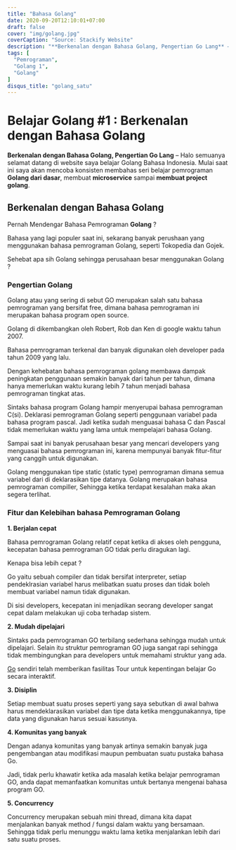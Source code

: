 ```yaml
---
title: "Bahasa Golang"
date: 2020-09-20T12:10:01+07:00
draft: false
cover: "img/golang.jpg"
coverCaption: "Source: Stackify Website"
description: "**Berkenalan dengan Bahasa Golang, Pengertian Go Lang** – Halo semuanya selamat datang di website saya belajar Golang Bahasa Indonesia. Mulai saat ini saya akan mencoba konsisten membahas seri belajar pemrograman **Golang dari dasar**, membuat **microservice** sampai **membuat project golang**."
tags: [
  "Pemrograman",
  "Golang 1",
  "Golang"
]
disqus_title: "golang_satu"
---
```


# Belajar Golang #1 : Berkenalan dengan Bahasa Golang

**Berkenalan dengan Bahasa Golang, Pengertian Go Lang** – Halo semuanya selamat datang di website saya belajar Golang Bahasa Indonesia. Mulai saat ini saya akan mencoba konsisten membahas seri belajar pemrograman **Golang dari dasar**, membuat **microservice** sampai **membuat project golang**.

## Berkenalan dengan Bahasa Golang

Pernah Mendengar Bahasa Pemrograman **Golang** ?

Bahasa yang lagi populer saat ini, sekarang banyak perushaan yang menggunakan bahasa pemrograman Golang, seperti Tokopedia dan Gojek.

Sehebat apa sih Golang sehingga perusahaan besar menggunakan Golang ?

### Pengertian Golang

Golang atau yang sering di sebut GO merupakan salah satu bahasa pemrograman yang bersifat free, dimana bahasa pemrograman ini merupakan bahasa program open source.

Golang di dikembangkan oleh Robert, Rob dan Ken di google waktu tahun 2007.

Bahasa pemrograman terkenal dan banyak digunakan oleh developer pada tahun 2009 yang lalu.

Dengan kehebatan bahasa pemrograman golang membawa dampak peningkatan penggunaan semakin banyak dari tahun per tahun, dimana hanya memerlukan waktu kurang lebih 7 tahun menjadi bahasa pemrograman tingkat atas.

Sintaks bahasa program Golang hampir menyerupai bahasa pemrograman C(si). Deklarasi pemrograman Golang seperti penggunaan variabel pada bahasa program pascal. Jadi ketika sudah menguasai bahasa C dan Pascal tidak memerlukan waktu yang lama untuk mempelajari bahasa Golang.

Sampai saat ini banyak perusahaan besar yang mencari developers yang menguasai bahasa pemrograman ini, karena mempunyai banyak fitur-fitur yang canggih untuk digunakan.

Golang menggunakan tipe static (static type) pemrograman dimana semua variabel dari di deklarasikan tipe datanya. Golang merupakan bahasa pemrograman compiller, Sehingga ketika terdapat kesalahan maka akan segera terlihat.

### Fitur dan Kelebihan bahasa Pemrograman Golang

**1. Berjalan cepat**

Bahasa pemrograman Golang relatif cepat ketika di akses oleh pengguna, kecepatan bahasa pemrograman GO tidak perlu diragukan lagi.

Kenapa bisa lebih cepat ?

Go yaitu sebuah compiler dan tidak bersifat interpreter, setiap pendeklrasian variabel harus melibatkan suatu proses dan tidak boleh membuat variabel namun tidak digunakan.

Di sisi developers, kecepatan ini menjadikan seorang developer sangat cepat dalam melakukan uji coba terhadap sistem.

**2. Mudah dipelajari**

Sintaks pada pemrograman GO terbilang sederhana sehingga mudah untuk dipelajari. Selain itu struktur pemrograman GO juga sangat rapi sehingga tidak membingungkan para developers untuk memahami struktur yang ada. 

[Go](https://hackernoon.com/the-beauty-of-go-98057e3f0a7d) sendiri telah memberikan fasilitas Tour untuk kepentingan belajar Go secara interaktif.

**3. Disiplin**

Setiap membuat suatu proses seperti yang saya sebutkan di awal bahwa harus mendeklarasikan variabel dan tipe data ketika menggunakannya, tipe data yang digunakan harus sesuai kasusnya.

**4. Komunitas yang banyak**

Dengan adanya komunitas yang banyak artinya semakin banyak juga pengembangan atau modifikasi maupun pembuatan suatu pustaka bahasa Go.

Jadi, tidak perlu khawatir ketika ada masalah ketika belajar pemrograman GO, anda dapat memanfaatkan komunitas untuk bertanya mengenai bahasa program GO.

**5. Concurrency**

Concurrency merupakan sebuah mini thread, dimana kita dapat menjalankan banyak method / fungsi dalam waktu yang bersamaan. Sehingga tidak perlu menunggu waktu lama ketika menjalankan lebih dari satu suatu proses.
